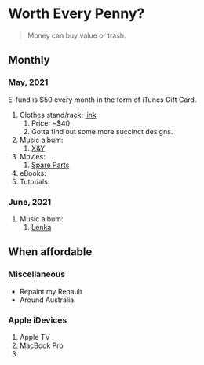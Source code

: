 # Worth Every Penny?

> Money can buy value or trash.

## Monthly

### May, 2021

E-fund is $50 every month in the form of iTunes Gift Card.

1. Clothes stand/rack: [link](https://d.pr/F9IL2m)
   1. Price: ~$40
   2. Gotta find out some more succinct designs.
2. Music album:
   1. [X&Y](https://music.apple.com/us/album/x-y/1123076757)
3. Movies:
   1. [Spare Parts](https://itunes.apple.com/us/movie/spare-parts/id955041500?ign-mpt=uo%3D2)
4. eBooks:
5. Tutorials:

### June, 2021

1. Music album:
   1. [Lenka](https://music.apple.com/us/album/lenka-expanded-edition/1460863383)

## When affordable

### Miscellaneous

- Repaint my Renault
- Around Australia

### Apple iDevices

1. Apple TV
2. MacBook Pro
3.
